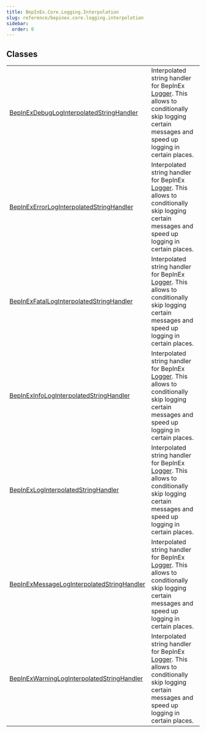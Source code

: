 ```yaml
---
title: BepInEx.Core.Logging.Interpolation
slug: reference/bepinex.core.logging.interpolation
sidebar:
  order: 0
---
```

## Classes

| | |
| --- | --- |
| [BepInExDebugLogInterpolatedStringHandler](../bepinex.core.logging.interpolation.bepinexdebugloginterpolatedstringhandler/) | Interpolated string handler for BepInEx [Logger](../bepinex.logging.logger/). This allows to conditionally skip logging certain messages and speed up logging in certain places. |
| [BepInExErrorLogInterpolatedStringHandler](../bepinex.core.logging.interpolation.bepinexerrorloginterpolatedstringhandler/) | Interpolated string handler for BepInEx [Logger](../bepinex.logging.logger/). This allows to conditionally skip logging certain messages and speed up logging in certain places. |
| [BepInExFatalLogInterpolatedStringHandler](../bepinex.core.logging.interpolation.bepinexfatalloginterpolatedstringhandler/) | Interpolated string handler for BepInEx [Logger](../bepinex.logging.logger/). This allows to conditionally skip logging certain messages and speed up logging in certain places. |
| [BepInExInfoLogInterpolatedStringHandler](../bepinex.core.logging.interpolation.bepinexinfologinterpolatedstringhandler/) | Interpolated string handler for BepInEx [Logger](../bepinex.logging.logger/). This allows to conditionally skip logging certain messages and speed up logging in certain places. |
| [BepInExLogInterpolatedStringHandler](../bepinex.core.logging.interpolation.bepinexloginterpolatedstringhandler/) | Interpolated string handler for BepInEx [Logger](../bepinex.logging.logger/). This allows to conditionally skip logging certain messages and speed up logging in certain places. |
| [BepInExMessageLogInterpolatedStringHandler](../bepinex.core.logging.interpolation.bepinexmessageloginterpolatedstringhandler/) | Interpolated string handler for BepInEx [Logger](../bepinex.logging.logger/). This allows to conditionally skip logging certain messages and speed up logging in certain places. |
| [BepInExWarningLogInterpolatedStringHandler](../bepinex.core.logging.interpolation.bepinexwarningloginterpolatedstringhandler/) | Interpolated string handler for BepInEx [Logger](../bepinex.logging.logger/). This allows to conditionally skip logging certain messages and speed up logging in certain places. |